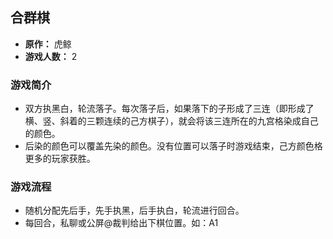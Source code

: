 ## 合群棋

- **原作：** 虎鲸
- **游戏人数：** 2

### 游戏简介
- 双方执黑白，轮流落子。每次落子后，如果落下的子形成了三连（即形成了横、竖、斜着的三颗连续的己方棋子），就会将该三连所在的九宫格染成自己的颜色。
- 后染的颜色可以覆盖先染的颜色。没有位置可以落子时游戏结束，己方颜色格更多的玩家获胜。


### 游戏流程
- 随机分配先后手，先手执黑，后手执白，轮流进行回合。
- 每回合，私聊或公屏@裁判给出下棋位置。如：A1